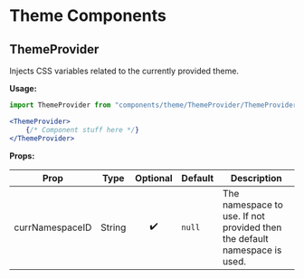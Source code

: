 # Theme Components

## ThemeProvider

Injects CSS variables related to the currently provided theme.

**Usage:**

```jsx
import ThemeProvider from "components/theme/ThemeProvider/ThemeProvider";

<ThemeProvider>
    {/* Component stuff here */}
</ThemeProvider>
```


**Props:**

| Prop            | Type   | Optional | Default | Description                                                               |
|-----------------|--------|:--------:|---------|---------------------------------------------------------------------------|
| currNamespaceID | String |    ✔️     | `null`  | The namespace to use. If not provided then the default namespace is used. |